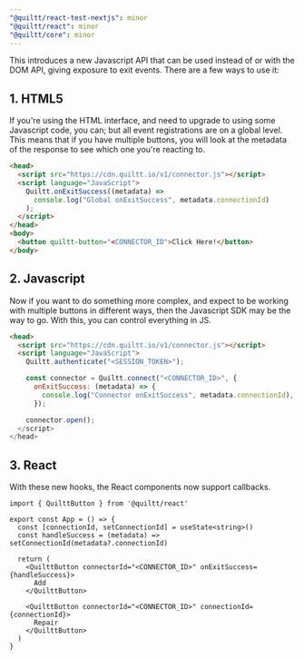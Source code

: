 ```yaml
---
"@quiltt/react-test-nextjs": minor
"@quiltt/react": minor
"@quiltt/core": minor
---
```


This introduces a new Javascript API that can be used instead of or with the DOM API, giving exposure to exit events. There are a few ways to use it:

## 1. HTML5

If you're using the HTML interface, and need to upgrade to using some Javascript code, you can; but all event registrations are on a global level. This means that if you have multiple buttons, you will look at the metadata of the response to see which one you're reacting to.

```html
<head>
  <script src="https://cdn.quiltt.io/v1/connector.js"></script>
  <script language="JavaScript">
    Quiltt.onExitSuccess((metadata) =>
      console.log("Global onExitSuccess", metadata.connectionId)
    );
  </script>
</head>
<body>
  <button quiltt-button="<CONNECTOR_ID">Click Here!</button>
</body>
```

## 2. Javascript

Now if you want to do something more complex, and expect to be working with multiple buttons in different ways, then the Javascript SDK may be the way to go. With this, you can control everything in JS.

```html
<head>
  <script src="https://cdn.quiltt.io/v1/connector.js"></script>
  <script language="JavaScript">
    Quiltt.authenticate("<SESSION_TOKEN>");

    const connector = Quiltt.connect("<CONNECTOR_ID>", {
      onExitSuccess: (metadata) => {
        console.log("Connector onExitSuccess", metadata.connectionId),
      });

    connector.open();
  </script>
</head>
```

## 3. React

With these new hooks, the React components now support callbacks.

```tsx
import { QuilttButton } from '@quiltt/react'

export const App = () => {
  const [connectionId, setConnectionId] = useState<string>()
  const handleSuccess = (metadata) => setConnectionId(metadata?.connectionId)

  return (
    <QuilttButton connectorId="<CONNECTOR_ID>" onExitSuccess={handleSuccess}>
      Add
    </QuilttButton>

    <QuilttButton connectorId="<CONNECTOR_ID>" connectionId={connectionId}>
      Repair
    </QuilttButton>
  )
}
```
